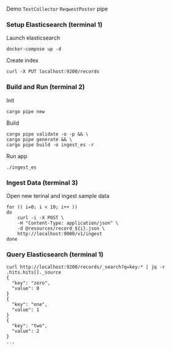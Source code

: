 Demo `TextCollector` `ReqwestPoster` pipe
### Setup Elasticsearch (terminal 1)
Launch elasticsearch
```
docker-compose up -d
```
Create index
```
curl -X PUT localhost:9200/records
```
### Build and Run (terminal 2)
Init
```
cargo pipe new
```
Build
```
cargo pipe validate -o -p && \
cargo pipe generate && \
cargo pipe build -o ingest_es -r
```
Run app
```
./ingest_es
```
### Ingest Data (terminal 3)
Open new terinal and ingest sample data
```
for (( i=0; i < 10; i++ )) 
do
    curl -i -X POST \
    -H "Content-Type: application/json" \
    -d @resources/record_${i}.json \
    http://localhost:9000/v1/ingest
done
```
### Query Elasticsearch (terminal 1)
```
curl http://localhost:9200/records/_search?q=key:* | jq -r .hits.hits[]._source
{
  "key": "zero",
  "value": 0
}
{
  "key": "one",
  "value": 1
}
{
  "key": "two",
  "value": 2
}
...
```